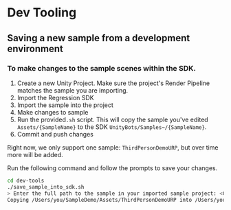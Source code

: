 # Dev Tooling

## Saving a new sample from a development environment

### To make changes to the sample scenes within the SDK.
1. Create a new Unity Project. Make sure the project's Render Pipeline matches the sample you are importing.
2. Import the Regression SDK
3. Import the sample into the project
4. Make changes to sample
5. Run the provided`.sh` script. This will copy the sample you've edited `Assets/{SampleName}` to the 
SDK `UnityBots/Samples~/{SampleName}`.
6. Commit and push changes

Right now, we only support one sample: `ThirdPersonDemoURP`, but over time more will be added.

Run the following command and follow the prompts to save your changes.

```bash
cd dev-tools
./save_sample_into_sdk.sh
> Enter the full path to the sample in your imported sample project: <COPY THE ABSOLUTE PATH OF YOUR SAMPLE HERE>
Copying /Users/you/SampleDemo/Assets/ThirdPersonDemoURP into /Users/you/RGUnityBots/Samples~
```